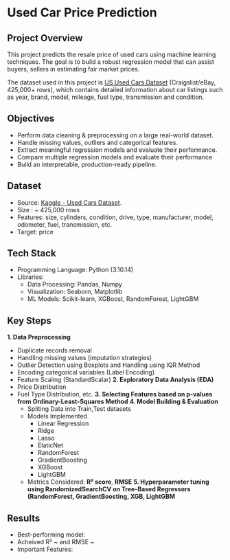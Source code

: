 # Used Car Price Prediction

## Project Overview
This project predicts the resale price of used cars using machine learning techniques. The goal is to build a robust regression model that can assist buyers, sellers in estimating fair market prices.

The dataset used in this project is [US Used Cars Dataset](https://www.kaggle.com/datasets/austinreese/craigslist-carstrucks-data/data) (Craigslist/eBay, 425,000+ rows), which contains detailed information about car listings such as year, brand, model, mileage, fuel type, transmission and condition.

## Objectives
* Perform data cleaning & preprocessing on a large real-world dataset.
* Handle missing values, outliers and categorical features.
* Extract meaningful regression models and evaluate their performance.
* Compare multiple regression models and evaluate their performance
* Build an interpretable, production-ready pipeline.

## Dataset
* Source: [Kaggle - Used Cars Dataset](https://www.kaggle.com/datasets/austinreese/craigslist-carstrucks-data/data).
* Size : ~ 425,000 rows
* Features: size, cylinders, condition, drive, type, manufacturer, model, odometer, fuel, transmission, etc.
* Target: price

## Tech Stack
* Programming Language: Python (3.10.14)
* Libraries:
  *  Data Processing: Pandas, Numpy
  *  Visualization: Seaborn, Matplotlib
  *  ML Models: Scikit-learn, XGBoost, RandomForest, LightGBM

## Key Steps
**1. Data Preprocessing**
   *  Duplicate records removal
   *  Handling missing values (imputation strategies)
   *  Outlier Detection using Boxplots and Handling using IQR Method
   *  Encoding categorical variables (Label Encoding)
   *  Feature Scaling (StandardScalar)
**2. Exploratory Data Analysis (EDA)**
   * Price Distribution
   * Fuel Type Distribution, etc.
**3. Selecting Features based on p-values from Ordinary-Least-Squares Method**
**4. Model Building & Evaluation**
     * Spliting Data into Train,Test datasets
     * Models Implemented
       *  Linear Regression
       *  Ridge
       *  Lasso
       *  ElaticNet
       *  RandomForest
       *  GradientBoosting
       *  XGBoost
       *  LightGBM
     * Metrics Considered: **R² score**, **RMSE**
  **5. Hyperparameter tuning using RandomizedSearchCV on Tree-Based Regressors (RandomForest, GradientBoosting, XGB, LightGBM**

## Results
* Best-performing model:
* Acheived R² ~ and RMSE ~
* Important Features: 
       
